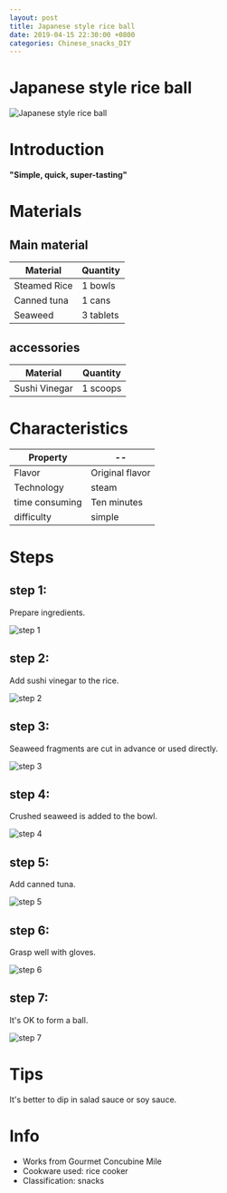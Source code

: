 ```yaml
---
layout: post
title: Japanese style rice ball
date: 2019-04-15 22:30:00 +0800
categories: Chinese_snacks_DIY
---
```


# Japanese style rice ball

![Japanese style rice ball]({{site.baseurl}}/img/448764/448764.jpg)

# Introduction

**"Simple, quick, super-tasting"**

# Materials


## Main material

Material|Quantity
--|--
Steamed Rice|1 bowls
Canned tuna|1 cans
Seaweed|3 tablets

## accessories

Material|Quantity
--|--
Sushi Vinegar|1 scoops

# Characteristics

Property|--
--|--
Flavor|Original flavor
Technology|steam
time consuming|Ten minutes
difficulty|simple

# Steps

## step 1:

Prepare ingredients.

![step 1]({{site.baseurl}}/img/448764/1.jpg)

## step 2:

Add sushi vinegar to the rice.

![step 2]({{site.baseurl}}/img/448764/2.jpg)

## step 3:

Seaweed fragments are cut in advance or used directly.

![step 3]({{site.baseurl}}/img/448764/3.jpg)

## step 4:

Crushed seaweed is added to the bowl.

![step 4]({{site.baseurl}}/img/448764/4.jpg)

## step 5:

Add canned tuna.

![step 5]({{site.baseurl}}/img/448764/5.jpg)

## step 6:

Grasp well with gloves.

![step 6]({{site.baseurl}}/img/448764/6.jpg)

## step 7:

It's OK to form a ball.

![step 7]({{site.baseurl}}/img/448764/7.jpg)

# Tips

It's better to dip in salad sauce or soy sauce.

# Info

- Works from Gourmet Concubine Mile
- Cookware used: rice cooker
- Classification: snacks